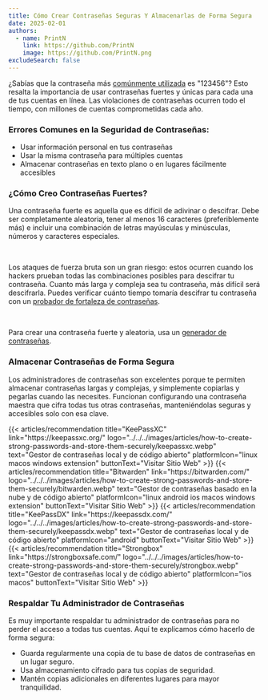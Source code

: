 ```yaml
---
title: Cómo Crear Contraseñas Seguras Y Almacenarlas de Forma Segura
date: 2025-02-01
authors:
  - name: PrintN
    link: https://github.com/PrintN
    image: https://github.com/PrintN.png
excludeSearch: false
---
```

¿Sabías que la contraseña más [comúnmente utilizada](https://en.wikipedia.org/wiki/List_of_the_most_common_passwords) es "123456"? Esto resalta la importancia de usar contraseñas fuertes y únicas para cada una de tus cuentas en línea. Las violaciones de contraseñas ocurren todo el tiempo, con millones de cuentas comprometidas cada año.

### Errores Comunes en la Seguridad de Contraseñas:
- Usar información personal en tus contraseñas
- Usar la misma contraseña para múltiples cuentas
- Almacenar contraseñas en texto plano o en lugares fácilmente accesibles

### ¿Cómo Creo Contraseñas Fuertes?
Una contraseña fuerte es aquella que es difícil de adivinar o descifrar. Debe ser completamente aleatoria, tener al menos 16 caracteres (preferiblemente más) e incluir una combinación de letras mayúsculas y minúsculas, números y caracteres especiales.

<br>

Los ataques de fuerza bruta son un gran riesgo: estos ocurren cuando los hackers prueban todas las combinaciones posibles para descifrar tu contraseña. Cuanto más larga y compleja sea tu contraseña, más difícil será descifrarla. Puedes verificar cuánto tiempo tomaría descifrar tu contraseña con un [probador de fortaleza de contraseñas](https://bitwarden.com/password-strength/#Password-Strength-Testing-Tool).

<br>

Para crear una contraseña fuerte y aleatoria, usa un [generador de contraseñas](https://bitwarden.com/password-generator/#password-generator).

### Almacenar Contraseñas de Forma Segura
Los administradores de contraseñas son excelentes porque te permiten almacenar contraseñas largas y complejas, y simplemente copiarlas y pegarlas cuando las necesites. Funcionan configurando una contraseña maestra que cifra todas tus otras contraseñas, manteniéndolas seguras y accesibles solo con esa clave.

<div class="recommendations">
  <div class="grid">
    {{< articles/recommendation title="KeePassXC" link="https://keepassxc.org/" logo="../../../images/articles/how-to-create-strong-passwords-and-store-them-securely/keepassxc.webp" text="Gestor de contraseñas local y de código abierto" platformIcon="linux macos windows extension" buttonText="Visitar Sitio Web" >}}
    {{< articles/recommendation title="Bitwarden" link="https://bitwarden.com/" logo="../../../images/articles/how-to-create-strong-passwords-and-store-them-securely/bitwarden.webp" text="Gestor de contraseñas basado en la nube y de código abierto" platformIcon="linux android ios macos windows extension" buttonText="Visitar Sitio Web" >}}
    {{< articles/recommendation title="KeePassDX" link="https://keepassdx.com/" logo="../../../images/articles/how-to-create-strong-passwords-and-store-them-securely/keepassdx.webp" text="Gestor de contraseñas local y de código abierto" platformIcon="android" buttonText="Visitar Sitio Web" >}}
    {{< articles/recommendation title="Strongbox" link="https://strongboxsafe.com/" logo="../../../images/articles/how-to-create-strong-passwords-and-store-them-securely/strongbox.webp" text="Gestor de contraseñas local y de código abierto" platformIcon="ios macos" buttonText="Visitar Sitio Web" >}}
  </div>
</div>

### Respaldar Tu Administrador de Contraseñas
Es muy importante respaldar tu administrador de contraseñas para no perder el acceso a todas tus cuentas. Aquí te explicamos cómo hacerlo de forma segura:  
- Guarda regularmente una copia de tu base de datos de contraseñas en un lugar seguro.  
- Usa almacenamiento cifrado para tus copias de seguridad.  
- Mantén copias adicionales en diferentes lugares para mayor tranquilidad.